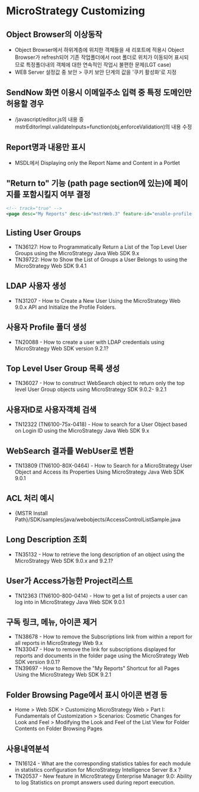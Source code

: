# MicroStrategy Customizing
## Object Browser의 이상동작
* Object Browser에서 하위계층에 위치한 객체들을 새 리포트에 적용시 Object Browser가 refresh되어 기존 작업폴더에서 root 폴더로 위치가 이동되어 표시되므로 특정폴더내의 객체에 대한 연속적인 작업시 불편한 문제(LGT case)
* WEB Server 설정값 중 보안 > 쿠키 보안 단계의 값을 '쿠키 활성화'로 지정

## SendNow 화면 이용시 이메일주소 입력 중 특정 도메인만 허용할 경우
* /javascript/editor.js의 내용 중 mstrEditorImpl.validateInputs=function(obj,enforceValidation)의 내용 수정

## Report명과 내용만 표시
* MSDL에서 Displaying only the Report Name and Content in a Portlet

## "Return to" 기능 (path page section에 있는)에 페이지를 포함시킬지 여부 결정
```xml
<!-- track="true" -->
<page desc="My Reports" desc-id="mstrWeb.3" feature-id="enable-profile-reports" login-required="true" name="my" persist-mode="8" track="true">
```

## Listing User Groups
* TN36127: How to Programmatically Return a List of the Top Level User Groups using the MicroStrategy Java Web SDK 9.x
* TN39722: How to Show the List of Groups a User Belongs to using the MicroStrategy Web SDK 9.4.1

## LDAP 사용자 생성
* TN31207 - How to Create a New User Using the MicroStrategy Web 9.0.x API and Initialize the Profile Folders.

## 사용자 Profile 폴더 생성
* TN20088 - How to create a user with LDAP credentials using MicroStrategy Web SDK version 9.2.1?

## Top Level User Group 목록 생성
* TN36027 - How to construct WebSearch object to return only the top level User Group objects using MicroStrategy SDK 9.0.2- 9.2.1

## 사용자ID로 사용자객체 검색
* TN12322 (TN6100-75x-0418) - How to search for a User Object based on Login ID using the MicroStrategy Java Web SDK 9.x

## WebSearch 결과를 WebUser로 변환
* TN13809 (TN6100-80X-0464) - How to Search for a MicroStrategy User Object and Access its Properties Using MicroStrategy Java Web SDK 9.0.1

## ACL 처리 예시
* {MSTR Install Path}/SDK/samples/java/webobjects/AccessControlListSample.java

## Long Description 조회
* TN35132 - How to retrieve the long description of an object using the MicroStrategy Web SDK 9.0.x and 9.2.1?

## User가 Access가능한 Project리스트
* TN12363 (TN6100-800-0414) - How to get a list of projects a user can log into in MicroStrategy Java Web SDK 9.0.1

## 구독 링크, 메뉴, 아이콘 제거
* TN38678 - How to remove the Subscriptions link from within a report for all reports in MicroStrategy Web 9.x
* TN33047 - How to remove the link for subscriptions displayed for reports and documents in the folder page using the MicroStrategy Web SDK version 9.0.1?
* TN39697 - How to Remove the "My Reports" Shortcut for all Pages Using the MicroStrategy Web SDK 9.2.1

## Folder Browsing Page에서 표시 아이콘 변경 등
* Home > Web SDK > Customizing MicroStrategy Web > Part I: Fundamentals of Customization > Scenarios: Cosmetic Changes for Look and Feel > Modifying the Look and Feel of the List View for Folder Contents on Folder Browsing Pages

## 사용내역분석
* TN16124 - What are the corresponding statistics tables for each module in statistics configuration for MicroStrategy Intelligence Server 8.x ?
* TN20537 - New feature in MicroStrategy Enterprise Manager 9.0: Ability to log Statistics on prompt answers used during report execution.